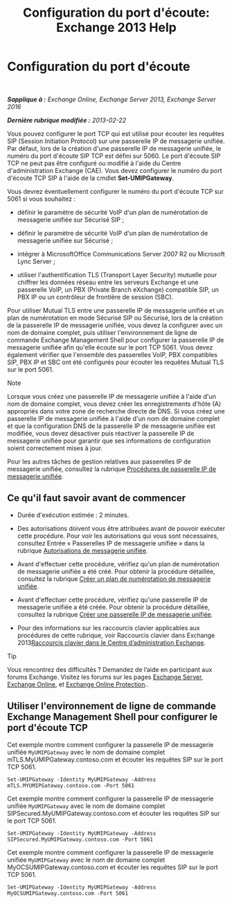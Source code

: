 ﻿---
title: "Configuration du port d'écoute: Exchange 2013 Help"
TOCTitle: Configuration du port d'écoute
ms:assetid: 200ecbd8-18c3-4594-9cc8-924b3ab4eca1
ms:mtpsurl: https://technet.microsoft.com/fr-fr/library/Ee633457(v=EXCHG.150)
ms:contentKeyID: 50555368
ms.date: 04/24/2018
mtps_version: v=EXCHG.150
ms.translationtype: HT
---

# Configuration du port d'écoute

 

_**Sapplique à :** Exchange Online, Exchange Server 2013, Exchange Server 2016_

_**Dernière rubrique modifiée :** 2013-02-22_

Vous pouvez configurer le port TCP qui est utilisé pour écouter les requêtes SIP (Session Initiation Protocol) sur une passerelle IP de messagerie unifiée. Par défaut, lors de la création d'une passerelle IP de messagerie unifiée, le numéro du port d'écoute SIP TCP est défini sur 5060. Le port d'écoute SIP TCP ne peut pas être configuré ou modifié à l'aide du Centre d'administration Exchange (CAE). Vous devez configurer le numéro du port d'écoute TCP SIP à l'aide de la cmdlet **Set-UMIPGateway**.

Vous devrez éventuellement configurer le numéro du port d'écoute TCP sur 5061 si vous souhaitez :

  - définir le paramètre de sécurité VoIP d'un plan de numérotation de messagerie unifiée sur Sécurisé SIP ;

  - définir le paramètre de sécurité VoIP d'un plan de numérotation de messagerie unifiée sur Sécurisé ;

  - intégrer à MicrosoftOffice Communications Server 2007 R2 ou Microsoft Lync Server ;

  - utiliser l'authentification TLS (Transport Layer Security) mutuelle pour chiffrer les données réseau entre les serveurs Exchange et une passerelle VoIP, un PBX (Private Branch eXchange) compatible SIP, un PBX IP ou un contrôleur de frontière de session (SBC).

Pour utiliser Mutual TLS entre une passerelle IP de messagerie unifiée et un plan de numérotation en mode Sécurisé SIP ou Sécurisé, lors de la création de la passerelle IP de messagerie unifiée, vous devez la configurer avec un nom de domaine complet, puis utiliser l'environnement de ligne de commande Exchange Management Shell pour configurer la passerelle IP de messagerie unifiée afin qu'elle écoute sur le port TCP 5061. Vous devez également vérifier que l'ensemble des passerelles VoIP, PBX compatibles SIP, PBX IP et SBC ont été configurés pour écouter les requêtes Mutual TLS sur le port 5061.

> [!NOTE]
> Lorsque vous créez une passerelle IP de messagerie unifiée à l'aide d'un nom de domaine complet, vous devez créer les enregistrements d'hôte (A) appropriés dans votre zone de recherche directe de DNS. Si vous créez une passerelle IP de messagerie unifiée à l'aide d'un nom de domaine complet et que la configuration DNS de la passerelle IP de messagerie unifiée est modifiée, vous devez désactiver puis réactiver la passerelle IP de messagerie unifiée pour garantir que ses informations de configuration soient correctement mises à jour.


Pour les autres tâches de gestion relatives aux passerelles IP de messagerie unifiée, consultez la rubrique [Procédures de passerelle IP de messagerie unifiée](um-ip-gateway-procedures-exchange-2013-help.md).

## Ce qu'il faut savoir avant de commencer

  - Durée d'exécution estimée : 2 minutes.

  - Des autorisations doivent vous être attribuées avant de pouvoir exécuter cette procédure. Pour voir les autorisations qui vous sont nécessaires, consultez Entrée « Passerelles IP de messagerie unifiée » dans la rubrique [Autorisations de messagerie unifiée](unified-messaging-permissions-exchange-2013-help.md).

  - Avant d'effectuer cette procédure, vérifiez qu'un plan de numérotation de messagerie unifiée a été créé. Pour obtenir la procédure détaillée, consultez la rubrique [Créer un plan de numérotation de messagerie unifiée](https://docs.microsoft.com/fr-fr/exchange/voice-mail-unified-messaging/connect-voice-mail-system/create-um-dial-plan).

  - Avant d'effectuer cette procédure, vérifiez qu'une passerelle IP de messagerie unifiée a été créée. Pour obtenir la procédure détaillée, consultez la rubrique [Créer une passerelle IP de messagerie unifiée](https://docs.microsoft.com/fr-fr/exchange/voice-mail-unified-messaging/connect-voice-mail-system/create-um-ip-gateway).

  - Pour des informations sur les raccourcis clavier applicables aux procédures de cette rubrique, voir Raccourcis clavier dans Exchange 2013[Raccourcis clavier dans le Centre d’administration Exchange](keyboard-shortcuts-in-the-exchange-admin-center-exchange-online-protection-help.md).

> [!TIP]
> Vous rencontrez des difficultés ? Demandez de l’aide en participant aux forums Exchange. Visitez les forums sur les pages <a href="https://go.microsoft.com/fwlink/p/?linkid=60612">Exchange Server</a>, <a href="https://go.microsoft.com/fwlink/p/?linkid=267542">Exchange Online</a>, et <a href="https://go.microsoft.com/fwlink/p/?linkid=285351">Exchange Online Protection</a>..


## Utiliser l'environnement de ligne de commande Exchange Management Shell pour configurer le port d'écoute TCP

Cet exemple montre comment configurer la passerelle IP de messagerie unifiée `MyUMIPGateway` avec le nom de domaine complet mTLS.MyUMIPGateway.contoso.com et écouter les requêtes SIP sur le port TCP 5061.

    Set-UMIPGateway -Identity MyUMIPGateway -Address mTLS.MYUMIPGateway.contoso.com -Port 5061

Cet exemple montre comment configurer la passerelle IP de messagerie unifiée `MyUMIPGateway` avec le nom de domaine complet SIPSecured.MyUMIPGateway.contoso.com et écouter les requêtes SIP sur le port TCP 5061.

    Set-UMIPGateway -Identity MyUMIPGateway -Address SIPSecured.MyUMIPGateway.contoso.com -Port 5061

Cet exemple montre comment configurer la passerelle IP de messagerie unifiée `MyUMIPGateway` avec le nom de domaine complet MyOCSUMIPGateway.contoso.com et écouter les requêtes SIP sur le port TCP 5061.

    Set-UMIPGateway -Identity MyUMIPGateway -Address MyOCSUMIPGateway.contoso.com -Port 5061

